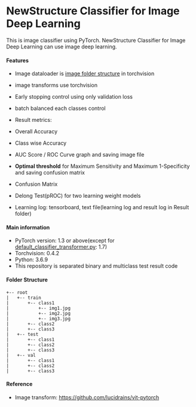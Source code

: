# NewStructure Classifier for Image Deep Learning

This is image classifier using PyTorch. NewStructure Classifier for Image Deep Learning can use image deep learning. 



#### Features

- Image dataloader is [image folder structure](https://pytorch.org/docs/stable/torchvision/datasets.html#imagefolder) in torchvision
- image transforms use torchvision
- Early stopping control using only validation loss 
- batch balanced each classes control 
-  Result metrics: 
  - Overall Accuracy
  - Class wise Accuracy
  - AUC Score / ROC Curve graph and saving image file
  - **Optimal threshold** for Maximum Sensitivity and Maximum 1-Specificity and saving confusion matrix
  - Confusion Matrix 
  - Delong Test(pROC) for two learning weight models 

- Learning log: tensorboard, text file(learning log and result log in Result folder)



#### Main information 

- PyTorch version: 1.3 or above(except for [default_classifier_transformer.py](https://github.com/donaldaq/classifier-pytorch/blob/master/default_classifier_transformer.py): 1.7)
- Torchvision: 0.4.2
- Python: 3.6.9
- This repository is separated binary and multiclass test result code



#### Folder Structure 

```buildoutcfg
+-- root
|   +-- train
|       +-- class1
|           +-- img1.jpg
|           +-- img2.jpg
|           +-- img3.jpg
|       +-- class2
|       +-- class3
|   +-- test
|       +-- class1
|       +-- class2
|       +-- class3
|   +-- val
|       +-- class1
|       +-- class2
|       +-- class3
```





#### Reference

- Image transform: https://github.com/lucidrains/vit-pytorch

